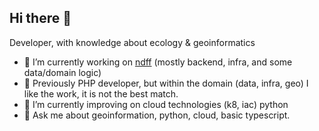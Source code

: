 ## Hi there 👋

Developer, with knowledge about ecology & geoinformatics

- 🔭 I’m currently working on [ndff](https://ndff.nl/) (mostly backend, infra, and some data/domain logic)
- 🏺 Previously PHP developer, but within the domain (data, infra, geo) I like the work, it is not the best match.
- 🌱 I’m currently improving on cloud technologies (k8, iac)  python 
- 💬 Ask me about geoinformation, python, cloud, basic typescript.

